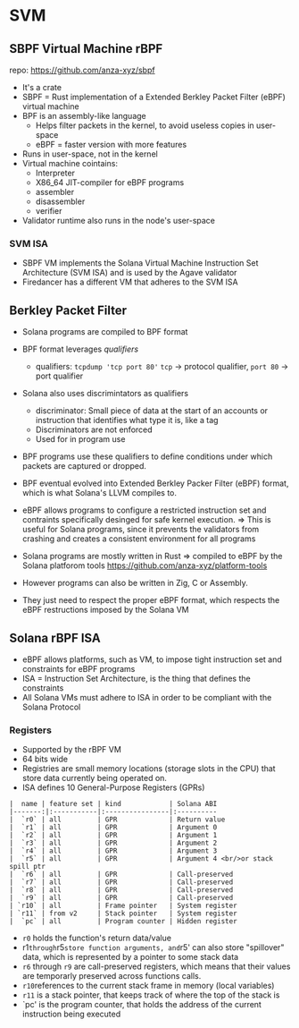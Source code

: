 # SVM
## SBPF Virtual Machine rBPF
repo: https://github.com/anza-xyz/sbpf 

- It's a crate
- SBPF = Rust implementation of a Extended Berkley Packet Filter (eBPF) virtual machine
- BPF is an assembly-like language
    - Helps filter packets in the kernel, to avoid useless copies in user-space
    - eBPF = faster version with more features
- Runs in user-space, not in the kernel
- Virtual machine cointains:
    - Interpreter
    - X86_64 JIT-compiler for eBPF programs
    - assembler
    - disassembler
    - verifier
- Validator runtime also runs in the node's user-space

### SVM ISA
- SBPF VM implements the Solana Virtual Machine Instruction Set Architecture (SVM ISA) and is used by the Agave validator
- Firedancer has a different VM that adheres to the SVM ISA

## Berkley Packet Filter
- Solana programs are compiled to BPF format

- BPF format leverages *qualifiers*
    - qualifiers: `tcpdump 'tcp port 80'` `tcp` -> protocol qualifier, `port 80` -> port qualifier

- Solana also uses discrimintators as qualifiers
    - discriminator: Small piece of data at the start of an accounts or instruction that identifies what type it is, like a tag 
    - Discriminators are not enforced
    - Used for in program use

- BPF programs use these qualifiers to define conditions under which packets are captured or dropped. 

- BPF eventual evolved into Extended Berkley Packer Filter (eBPF) format, which is what Solana's LLVM compiles to.

- eBPF allows programs to configure a restricted instruction set and contraints specifically desinged for safe kernel execution.
=> This is useful for Solana programs, since it prevents the validators from crashing and creates a consistent environment for all programs

- Solana programs are mostly written in Rust => compiled to eBPF by the Solana platforom tools https://github.com/anza-xyz/platform-tools

- However programs can also be written in Zig, C or Assembly.

- They just need to respect the proper eBPF format, which respects the eBPF restructions imposed by the Solana VM

## Solana rBPF ISA

- eBPF allows platforms, such as VM, to impose tight instruction set and constraints for eBPF programs
- ISA = Instruction Set Architecture, is the thing that defines the constraints
- All Solana VMs must adhere to ISA in order to be compliant with the Solana Protocol

###  Registers
- Supported by the rBPF VM
- 64 bits wide
- Registries are small memory locations (storage slots in the CPU) that store data currently being operated on.
- ISA defines 10 General-Purpose Registers (GPRs)

```
|  name | feature set | kind            | Solana ABI 
|-------:|:-----------|:----------------|:----------
|  `r0` | all         | GPR             | Return value
|  `r1` | all         | GPR             | Argument 0 
|  `r2` | all         | GPR             | Argument 1 
|  `r3` | all         | GPR             | Argument 2 
|  `r4` | all         | GPR             | Argument 3 
|  `r5` | all         | GPR             | Argument 4 <br/>or stack spill ptr
|  `r6` | all         | GPR             | Call-preserved 
|  `r7` | all         | GPR             | Call-preserved 
|  `r8` | all         | GPR             | Call-preserved 
|  `r9` | all         | GPR             | Call-preserved 
| `r10` | all         | Frame pointer   | System register 
| `r11` | from v2     | Stack pointer   | System register 
|  `pc` | all         | Program counter | Hidden register
```
- `r0` holds the function's return data/value
- r1` through `r5` store function arguments, and `r5' can also store "spillover" data, which is represented by a pointer to some stack data
- `r6` through `r9` are call-preserved registers, which means that their values are temporarly preserved across functions calls.
- `r10`references to the current stack frame in memory (local variables)
-  `r11` is a stack pointer, that keeps track of where the top of the stack is
- `pc' is the program counter, that holds the address of the current instruction being executed

